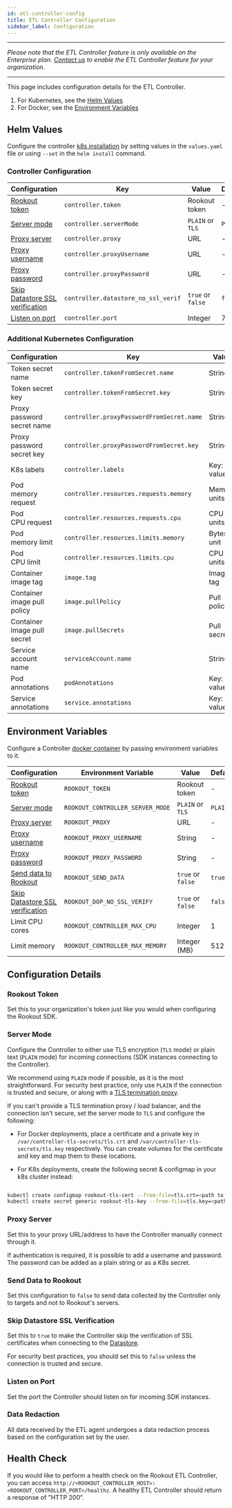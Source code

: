 ```yaml
---
id: etl-controller-config
title: ETL Controller Configuration
sidebar_label: Configuration
---
```

* * *

_Please note that the ETL Controller feature is only available on the Enterprise plan. [Contact us](https://www.rookout.com/company/contact) to enable the ETL Controller feature for your organization._

* * *

This page includes configuration details for the ETL Controller.

1.  For Kubernetes, see the [Helm Values](#helm-values)
2.  For Docker, see the [Environment Variables](#environment-variables)

## Helm Values

Configure the controller [k8s installation](etl-controller-install.md#kubernetes) by setting values in the `values.yaml` file or using `--set` in the `helm install` command.

### Controller Configuration

| Configuration                                                       | Key                                        | Value                           | Default        |
| ------------------------------------------------------------------- | ------------------------------------------ | ------------------------------- | -------------- |
| [Rookout token](#rookout-token)                                     | `controller.token`                  | Rookout token                   | -              |
| [Server mode](#server-mode)                                         | `controller.serverMode`             | `PLAIN` or `TLS`  | `PLAIN` |
| [Proxy server](#proxy-server)                                       | `controller.proxy`                  | URL                             | -              |
| [Proxy username](#proxy-server)                                     | `controller.proxyUsername`          | URL                             | -              |
| [Proxy password](#proxy-server)                                     | `controller.proxyPassword`          | URL                             | -              |
| [Skip Datastore SSL verification](#skip-datastore-ssl-verification) | `controller.datastore_no_ssl_verif` | `true` or `false` | `false` |
| [Listen on port](#listen-on-port)                                   | `controller.port`                   | Integer                         | 7488           |

### Additional Kubernetes Configuration

| Configuration                  | Key                                              | Value        | Default         |
| ------------------------------ | ------------------------------------------------ | ------------ | --------------- |
| Token secret name              | `controller.tokenFromSecret.name`         | String       | -               |
| Token secret key               | `controller.tokenFromSecret.key`          | String       | -               |
| Proxy password secret name     | `controller.proxyPasswordFromSecret.name` | String       | -               |
| Proxy password secret key      | `controller.proxyPasswordFromSecret.key`  | String       | -               |
| K8s labels                     | `controller.labels`                       | Key: value   | -               |
| Pod<br />memory request          | `controller.resources.requests.memory`    | Memory units | 32Mi            |
| Pod<br />CPU request             | `controller.resources.requests.cpu`       | CPU units    | 30m             |
| Pod<br />memory limit            | `controller.resources.limits.memory`      | Bytes unit   | 1024Mi          |
| Pod<br />CPU limit               | `controller.resources.limits.cpu`         | CPU units    | 4000m           |
| Container<br />image tag         | `image.tag`                               | Image tag    | latest          |
| Container<br />image pull policy | `image.pullPolicy`                        | Pull policy  | `Always` |
| Container<br />image pull secret | `image.pullSecrets`                       | Pull secrets | -               |
| Service account<br />name        | `serviceAccount.name`                     | String       | -               |
| Pod<br />annotations             | `podAnnotations`                          | Key: value   | -               |
| Service<br />annotations         | `service.annotations`                     | Key: value   | -               |

## Environment Variables

Configure a Controller [docker container](etl-controller-install.md#docker) by passing environment variables to it.

| Configuration                                                       | Environment Variable                    | Value                           | Default        |
| ------------------------------------------------------------------- | --------------------------------------- | ------------------------------- | -------------- |
| [Rookout token](#rookout-token)                                     | `ROOKOUT_TOKEN`                  | Rookout token                   | -              |
| [Server mode](#server-mode)                                         | `ROOKOUT_CONTROLLER_SERVER_MODE` | `PLAIN` or `TLS`  | `PLAIN` |
| [Proxy server](#proxy-server)                                       | `ROOKOUT_PROXY`                  | URL                             | -              |
| [Proxy username](#proxy-server)                                     | `ROOKOUT_PROXY_USERNAME`         | String                          | -              |
| [Proxy password](#proxy-server)                                     | `ROOKOUT_PROXY_PASSWORD`         | String                          | -              |
| [Send data to Rookout](#send-data-to-rookout)                       | `ROOKOUT_SEND_DATA`              | `true` or `false` | `true`  |
| [Skip Datastore SSL verification](#skip-datastore-ssl-verification) | `ROOKOUT_DOP_NO_SSL_VERIFY`      | `true` or `false` | `false` |
| Limit CPU cores                                                     | `ROOKOUT_CONTROLLER_MAX_CPU`     | Integer                         | 1              |
| Limit memory                                                        | `ROOKOUT_CONTROLLER_MAX_MEMORY`  | Integer (MB)                    | 512            |

## Configuration Details

### Rookout Token

Set this to your organization's token just like you would when configuring the Rookout SDK.

### Server Mode

Configure the Controller to either use TLS encryption (`TLS` mode) or plain text (`PLAIN` mode) for incoming connections (SDK instances connecting to the Controller).

We recommend using `PLAIN` mode if possible, as it is the most straightforward. For security best practice, only use `PLAIN` if the connection is trusted and secure, or along with a [TLS termination proxy](https://en.wikipedia.org/wiki/TLS_termination_proxy).

If you can't provide a TLS termination proxy / load balancer, and the connection isn't secure, set the server mode to `TLS` and configure the following:

-   For Docker deployments, place a certificate and a private key in `/var/controller-tls-secrets/tls.crt` and `/var/controller-tls-secrets/tls.key` respectively. You can create volumes for the certificate and key and map them to these locations.

-   For K8s deployments, create the following secret & configmap in your k8s cluster instead:

```bash

kubectl create configmap rookout-tls-cert --from-file=tls.crt=<path to cert file>
kubectl create secret generic rookout-tls-key --from-file=tls.key=<path to key file>

```

### Proxy Server

Set this to your proxy URL/address to have the Controller manually connect through it.

If authentication is required, it is possible to add a username and password. The password can be added as a plain string or as a K8s secret.

### Send Data to Rookout

Set this configuration to `false` to send data collected by the Controller only to targets and not to Rookout's servers.

### Skip Datastore SSL Verification

Set this to `true` to make the Controller skip the verification of SSL certificates when connecting to the [Datastore](dop-intro.md).

For security best practices, you should set this to `false` unless the connection is trusted and secure.

### Listen on Port

Set the port the Controller should listen on for incoming SDK instances.

### Data Redaction

All data received by the ETL agent undergoes a data redaction process based on the configuration set by the user.

## Health Check

If you would like to perform a health check on the Rookout ETL Controller, you can access `http://<ROOKOUT_CONTROLLER_HOST>:<ROOKOUT_CONTROLLER_PORT>/healthz`. A healthy ETL Controller should return a response of "HTTP 200".
